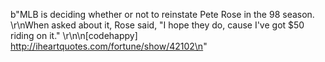 b"MLB is deciding whether or not to reinstate Pete Rose in the 98 season. \r\nWhen asked about it, Rose said, &quot;I hope they do, cause I've got $50 riding on it.&quot; \r\n\n[codehappy] http://iheartquotes.com/fortune/show/42102\n"